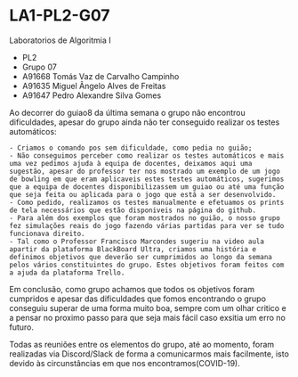 # LA1-PL2-G07
Laboratorios de Algoritmia I
- PL2 
- Grupo 07 
- A91668 Tomás Vaz de Carvalho Campinho 
- A91635 Miguel Ângelo Alves de Freitas 
- A91647 Pedro Alexandre Silva Gomes

Ao decorrer do guiao8 da última semana o grupo não encontrou dificuldades, apesar do grupo ainda não ter conseguido realizar os testes automáticos:

	- Criamos o comando pos sem dificuldade, como pedia no guião;
	- Não conseguimos perceber como realizar os testes automáticos e mais uma vez pedimos ajuda à equipa de docentes, deixamos aqui uma sugestão, apesar do professor ter nos mostrado um exemplo de um jogo de bowling em que eram aplicaveis estes testes automáticos, sugerimos que a equipa de docentes disponibilizassem um guiao ou até uma função que seja feita ou aplicada para o jogo que está a ser desenvolvido.
	- Como pedido, realizamos os testes manualmente e efetuamos os prints de tela necessários que estão disponiveis na página do github.
	- Para além dos exemplos que foram mostrados no guião, o nosso grupo fez simulações reais do jogo fazendo várias partidas para ver se tudo funcionava direito.
	- Tal como o Professor Francisco Marcondes sugeriu na video aula apartir da plataforma BlackBoard Ultra, criamos uma história e definimos objetivos que deverão ser cumprimidos ao longo da semana pelos vários constituintes do grupo. Estes objetivos foram feitos com a ajuda da plataforma Trello.

Em conclusão, como grupo achamos que todos os objetivos foram cumpridos e apesar das dificuldades que fomos encontrando o grupo conseguiu superar de uma forma muito boa, sempre com um olhar critico e a pensar no proximo passo para que seja mais fácil caso exsitia um erro no futuro.

Todas as reuniões entre os elementos do grupo, até ao momento, foram realizadas via Discord/Slack de forma a comunicarmos mais facilmente, isto devido às circunstâncias em que nos encontramos(COVID-19).



